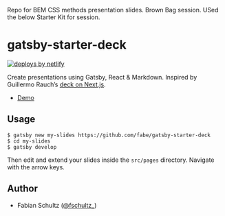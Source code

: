 Repo for BEM CSS methods presentation slides. Brown Bag session.
USed the below Starter Kit for session.


# gatsby-starter-deck

[![deploys by netlify](https://img.shields.io/badge/deploys%20by-netlify-00c7b7.svg)](https://www.netlify.com)

Create presentations using Gatsby, React & Markdown. Inspired by Guillermo Rauch’s [deck on Next.js](https://deck.now.sh/).

* [Demo](//gatsby-deck.netlify.com)

## Usage

    $ gatsby new my-slides https://github.com/fabe/gatsby-starter-deck
    $ cd my-slides
    $ gatsby develop

Then edit and extend your slides inside the `src/pages` directory. Navigate with the arrow keys.

## Author

* Fabian Schultz ([@fschultz\_](https://twitter.com/fschultz_))
